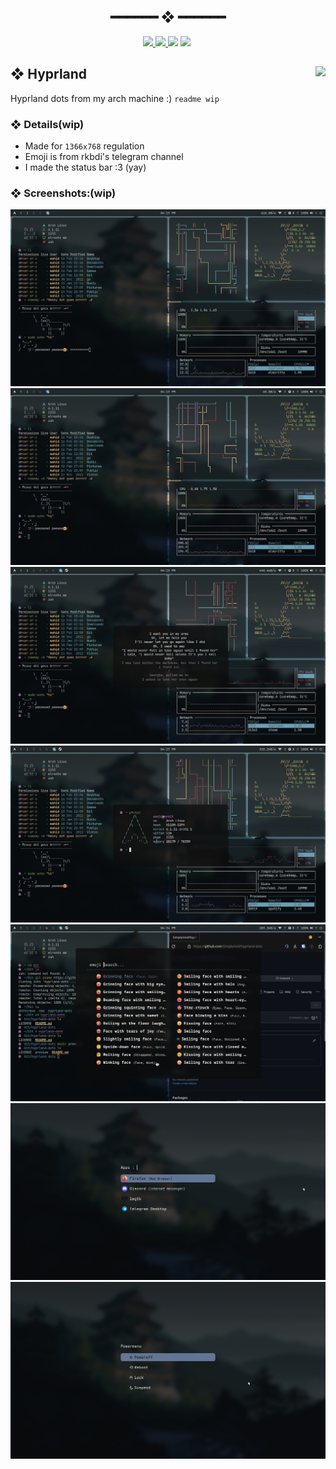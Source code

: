 <h2 align="center"> ━━━━━━  ❖  ━━━━━━ </h2>
<!-- BADGES -->
<div align="center">
   <p></p>
   <a href="#">
      <img src="https://img.shields.io/github/stars/simplyvoid/hyprland-dots?color=%23ac4142&labelColor=%23151515&style=for-the-badge">
   </a>
   <a href="https://github.com/WahidIslamLinad/startpage/network/members/">
      <img src="https://img.shields.io/github/forks/simplyvoid/hyprland-dots?color=%236a9fb5&labelColor=%23151515&style=for-the-badge">
   </a>
   <img src="https://img.shields.io/github/repo-size/simplyvoid/hyprland-dots?color=%23d0d0d0&labelColor=%23151515&style=for-the-badge">
   <!--<a href="https://discord.gg/2RfJb3CVfb">
      <img src="https://img.shields.io/discord/723849691552284772?color=cb92f2&labelColor=151515&style=for-the-badge"/>
   </a> -->
	<img src="https://badges.strrl.dev/visits/simplyvoid/hyprland-dots?style=for-the-badge&color=aa759f&logoColor=white&labelColor=151515"/>

  <img alt="" src="https://badges.pufler.dev/updated/simplyvoid/hyprland-dots?style=for-the-badge&color=90a959&logoColor=white&labelColor=151515"/>
  <br>
</div>

<p/>

<h2></h2>

## ❖ Hyprland <img align="right" src="https://img.shields.io/tokei/lines/github/simplyvoid/hyprland-dots?style=for-the-badge&color=90a959&logoColor=white&labelColor=151515"/>

Hyprland dots from my arch machine :)
`readme wip`

### ❖ Details(wip)
- Made for `1366x768` regulation
- Emoji is from rkbdi's telegram channel
- I made the status bar :3 (yay)

### ❖ Screenshots:(wip)

![img](preview/1.jpeg)
![img](preview/2.jpeg)
![img](preview/3.jpeg)
![img](preview/4.jpeg)
![img](preview/5.jpeg)
![img](preview/6.jpeg)
![img](preview/7.jpeg)

